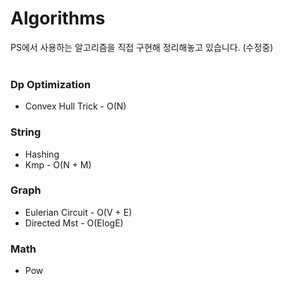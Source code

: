 # Algorithms
PS에서 사용하는 알고리즘을 직접 구현해 정리해놓고 있습니다. (수정중)
<br>
<br>
### Dp Optimization
* Convex Hull Trick - O(N)
### String
* Hashing
* Kmp - O(N + M)
### Graph  
* Eulerian Circuit - O(V + E)
* Directed Mst - O(ElogE)
### Math  
* Pow
